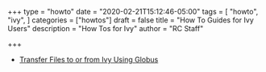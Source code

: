 +++
type = "howto"
date = "2020-02-21T15:12:46-05:00"
tags = [
  "howto",
  "ivy",
]
categories = ["howtos"]
draft = false
title = "How To Guides for Ivy Users"
description = "How Tos for Ivy"
author = "RC Staff"

+++

* [Transfer Files to or from Ivy Using Globus](/userinfo/howtos/ivy/secure-globus-transfer)
